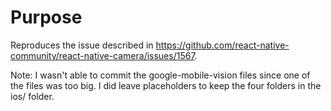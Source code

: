 # Purpose

Reproduces the issue described in https://github.com/react-native-community/react-native-camera/issues/1567.

Note: I wasn't able to commit the google-mobile-vision files since one of the files was too big.
I did leave placeholders to keep the four folders in the ios/ folder.
